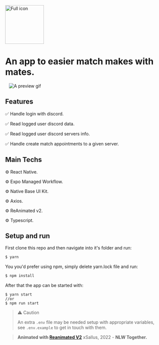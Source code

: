 <img src="https://raw.githubusercontent.com/xSallus/nlw-6-gameplay/main/assets/adaptive-icon.png" height="124px" width="auto" alt="Full icon" />

# An app to easier match makes with mates.

&nbsp;&nbsp;&nbsp;![A preview gif](https://raw.githubusercontent.com/xSallus/nlw-6-gameplay/main/assets/gameplay_final_preview.gif)

## Features

✅  Handle login with discord.

✅  Read logged user discord data.

✅  Read logged user discord servers info.

✅  Handle create match appointments to a given server.


## Main Techs

⚙️  React Native.

⚙️  Expo Managed Workflow.

⚙️  Native Base UI Kit.

⚙️  Axios.

⚙️  ReAnimated v2.

⚙️  Typescript.


## Setup and run

First clone this repo and then navigate into it's folder and run:
```bash
$ yarn
```

You you'd prefer using npm, simply delete yarn.lock file and run:
```bash
$ npm install
```
After that the app can be started with:
```
$ yarn start 
//or
$ npm run start
```


> ⚠️  Caution
> 
> An extra `.env` file may be needed setup with appropriate variables, see `.env.example` to get in touch with them.


> **Animated with [Reanimated V2]()**
> xSallus, 2022 - **NLW Together.**

